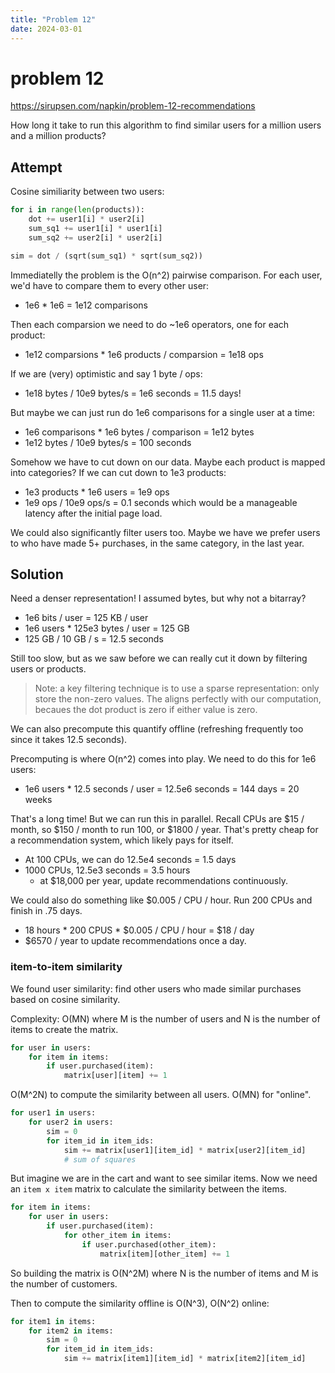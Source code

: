 ```yaml
---
title: "Problem 12"
date: 2024-03-01
---
```


# problem 12

https://sirupsen.com/napkin/problem-12-recommendations

How long it take to run this algorithm to find similar users
for a million users and a million products?

## Attempt

Cosine similiarity between two users:
```python
for i in range(len(products)):
    dot += user1[i] * user2[i]
    sum_sq1 += user1[i] * user1[i]
    sum_sq2 += user2[i] * user2[i]

sim = dot / (sqrt(sum_sq1) * sqrt(sum_sq2))
```

Immediatelly the problem is the O(n^2) pairwise comparison.
For each user, we'd have to compare them to every other user:
* 1e6 * 1e6 = 1e12 comparisons

Then each comparsion we need to do ~1e6 operators, 
one for each product:
* 1e12 comparsions * 1e6 products / comparsion = 1e18 ops

If we are (very) optimistic and say 1 byte / ops:
* 1e18 bytes / 10e9 bytes/s = 1e6 seconds = 11.5 days!

But maybe we can just run do 1e6 comparisons for a single user at a time:
* 1e6 comparisons * 1e6 bytes / comparison = 1e12 bytes
* 1e12 bytes / 10e9 bytes/s = 100 seconds

Somehow we have to cut down on our data.
Maybe each product is mapped into categories? 
If we can cut down to 1e3 products:
* 1e3 products * 1e6 users = 1e9 ops
* 1e9 ops / 10e9 ops/s = 0.1 seconds
which would be a manageable latency after the initial page load.

We could also significantly filter users too. 
Maybe we have we prefer users to who have made 5+ purchases,
in the same category, in the last year. 


## Solution

Need a denser representation! I assumed bytes, but why not a bitarray?
* 1e6 bits / user = 125 KB / user
* 1e6 users * 125e3 bytes / user = 125 GB
* 125 GB / 10 GB / s = 12.5 seconds

Still too slow, but as we saw before we can really cut it down
by filtering users or products. 
> Note: a key filtering technique is to use a sparse representation:
> only store the non-zero values. 
> The aligns perfectly with our computation, becaues the dot product
> is zero if either value is zero.

We can also precompute this quantify
offline (refreshing frequently too since it takes 12.5 seconds).

Precomputing is where O(n^2) comes into play. We need to do 
this for 1e6 users:
* 1e6 users * 12.5 seconds / user = 12.5e6 seconds = 144 days = 20 weeks

That's a long time! But we can run this in parallel.
Recall CPUs are $15 / month, so $150 / month to run 100,
or $1800 / year. That's pretty cheap for a recommendation system,
which likely pays for itself. 

* At 100 CPUs, we can do 12.5e4 seconds = 1.5 days
* 1000 CPUs, 12.5e3 seconds = 3.5 hours
  * at $18,000 per year, update recommendations continuously.

We could also do something like $0.005 / CPU / hour. Run 200 CPUs
and finish in .75 days. 
* 18 hours * 200 CPUS * $0.005 / CPU / hour = $18 / day
* $6570 / year to update recommendations once a day.

### item-to-item similarity

We found user similarity: find other users who made similar purchases
based on cosine similarity. 

Complexity: O(MN) where M is the number of users and N is the number of items
to create the matrix.
```python
for user in users:
    for item in items:
        if user.purchased(item):
            matrix[user][item] += 1
```

O(M^2N) to compute the similarity between all users. O(MN) for "online".
```python
for user1 in users:
    for user2 in users:
        sim = 0
        for item_id in item_ids:
            sim += matrix[user1][item_id] * matrix[user2][item_id]
            # sum of squares
```


But imagine we are in the cart and want to see similar items. 
Now we need an `item x item` matrix to calculate the similarity
between the items. 

```python
for item in items:
    for user in users:
        if user.purchased(item):
            for other_item in items:
                if user.purchased(other_item):
                    matrix[item][other_item] += 1
```

So building the matrix is O(N^2M) where N is the number of items
and M is the number of customers.

Then to compute the similarity offline is O(N^3), O(N^2) online:
```python
for item1 in items:
    for item2 in items:
        sim = 0
        for item_id in item_ids:
            sim += matrix[item1][item_id] * matrix[item2][item_id]
```







